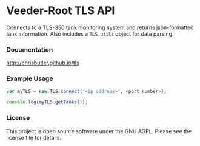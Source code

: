Veeder-Root TLS API
=========

Connects to a TLS-350 tank monitoring system and returns json-formatted tank information. Also includes a `TLS.utils` object for data parsing.

### Documentation

<http://chrisbutler.github.io/tls>


### Example Usage

```javascript
var myTLS = new TLS.connect('<ip address>', <port number>);

console.log(myTLS.getTanks());

```

### License
This project is open source software under the GNU AGPL. Please see the license file for details.
